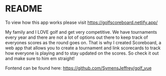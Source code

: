 # README

To view how this app works please visit https://golfscoreboard.netlify.app/

My family and I LOVE golf and get very competitive. We have tournaments every year and there are not a lot of options out there to keep track of everyones scores as the round goes on. That is why I created Scoreboard, a web app that allows you to create a tournament and link scorecards to track how everyone is playing and to stay updated on the scores. So check it out and make sure to him em straight!

Fontend can be found here: https://github.com/SymensJeffrey/golf_vue
